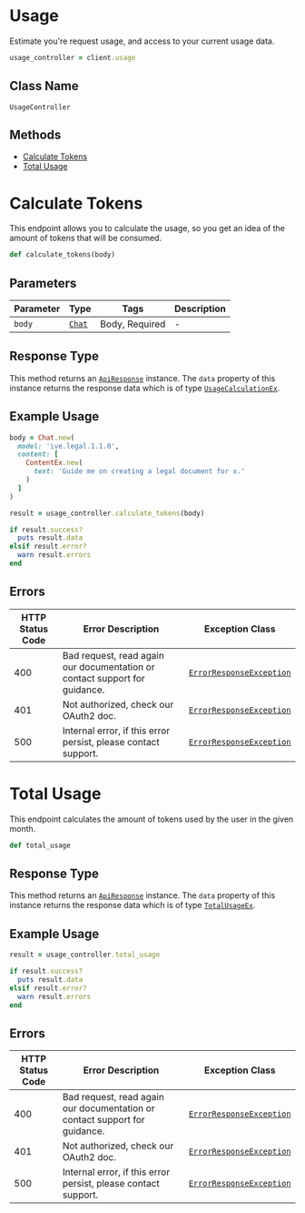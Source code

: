 # Usage

Estimate you're request usage, and access to your current usage data.

```ruby
usage_controller = client.usage
```

## Class Name

`UsageController`

## Methods

* [Calculate Tokens](../../doc/controllers/usage.md#calculate-tokens)
* [Total Usage](../../doc/controllers/usage.md#total-usage)


# Calculate Tokens

This endpoint allows you to calculate the usage, so you get an idea of the amount of tokens that will be consumed.

```ruby
def calculate_tokens(body)
```

## Parameters

| Parameter | Type | Tags | Description |
|  --- | --- | --- | --- |
| `body` | [`Chat`](../../doc/models/chat.md) | Body, Required | - |

## Response Type

This method returns an [`ApiResponse`](../../doc/api-response.md) instance. The `data` property of this instance returns the response data which is of type [`UsageCalculationEx`](../../doc/models/usage-calculation-ex.md).

## Example Usage

```ruby
body = Chat.new(
  model: 'ive.legal.1.1.0',
  content: [
    ContentEx.new(
      text: 'Guide me on creating a legal document for x.'
    )
  ]
)

result = usage_controller.calculate_tokens(body)

if result.success?
  puts result.data
elsif result.error?
  warn result.errors
end
```

## Errors

| HTTP Status Code | Error Description | Exception Class |
|  --- | --- | --- |
| 400 | Bad request, read again our documentation or contact support for guidance. | [`ErrorResponseException`](../../doc/models/error-response-exception.md) |
| 401 | Not authorized, check our OAuth2 doc. | [`ErrorResponseException`](../../doc/models/error-response-exception.md) |
| 500 | Internal error, if this error persist, please contact support. | [`ErrorResponseException`](../../doc/models/error-response-exception.md) |


# Total Usage

This endpoint calculates the amount of tokens used by the user in the given month.

```ruby
def total_usage
```

## Response Type

This method returns an [`ApiResponse`](../../doc/api-response.md) instance. The `data` property of this instance returns the response data which is of type [`TotalUsageEx`](../../doc/models/total-usage-ex.md).

## Example Usage

```ruby
result = usage_controller.total_usage

if result.success?
  puts result.data
elsif result.error?
  warn result.errors
end
```

## Errors

| HTTP Status Code | Error Description | Exception Class |
|  --- | --- | --- |
| 400 | Bad request, read again our documentation or contact support for guidance. | [`ErrorResponseException`](../../doc/models/error-response-exception.md) |
| 401 | Not authorized, check our OAuth2 doc. | [`ErrorResponseException`](../../doc/models/error-response-exception.md) |
| 500 | Internal error, if this error persist, please contact support. | [`ErrorResponseException`](../../doc/models/error-response-exception.md) |

